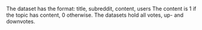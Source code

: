 The dataset has the format:
title, subreddit, content, users
The content is 1 if the topic has content, 0 otherwise. 
The datasets hold all votes, up- and downvotes.